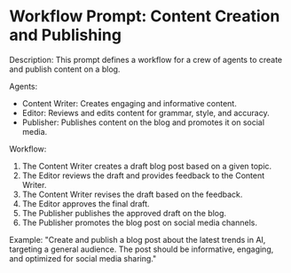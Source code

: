 # Workflow Prompt: Content Creation and Publishing

Description: This prompt defines a workflow for a crew of agents to create and publish content on a blog.

Agents:
- Content Writer: Creates engaging and informative content.
- Editor: Reviews and edits content for grammar, style, and accuracy.
- Publisher: Publishes content on the blog and promotes it on social media.

Workflow:
1. The Content Writer creates a draft blog post based on a given topic.
2. The Editor reviews the draft and provides feedback to the Content Writer.
3. The Content Writer revises the draft based on the feedback.
4. The Editor approves the final draft.
5. The Publisher publishes the approved draft on the blog.
6. The Publisher promotes the blog post on social media channels.

Example:
"Create and publish a blog post about the latest trends in AI, targeting a general audience. The post should be informative, engaging, and optimized for social media sharing."